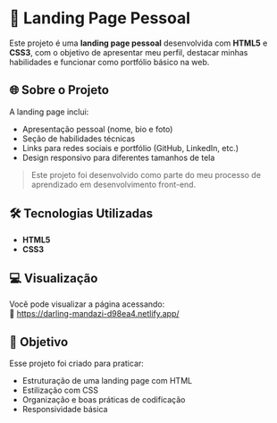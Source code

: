 # 👋 Landing Page Pessoal

Este projeto é uma **landing page pessoal** desenvolvida com **HTML5** e **CSS3**, com o objetivo de apresentar meu perfil, destacar minhas habilidades e funcionar como portfólio básico na web.

## 🌐 Sobre o Projeto

A landing page inclui:

- Apresentação pessoal (nome, bio e foto)
- Seção de habilidades técnicas
- Links para redes sociais e portfólio (GitHub, LinkedIn, etc.)
- Design responsivo para diferentes tamanhos de tela

> Este projeto foi desenvolvido como parte do meu processo de aprendizado em desenvolvimento front-end.

## 🛠️ Tecnologias Utilizadas

- **HTML5**
- **CSS3**

## 💻 Visualização

Você pode visualizar a página acessando:  
🔗 https://darling-mandazi-d98ea4.netlify.app/

## 📌 Objetivo

Esse projeto foi criado para praticar:

- Estruturação de uma landing page com HTML
- Estilização com CSS
- Organização e boas práticas de codificação
- Responsividade básica




